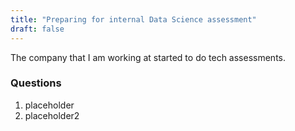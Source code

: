 ```yaml
---
title: "Preparing for internal Data Science assessment"
draft: false
---
```


The company that I am working at started to do tech assessments.

### Questions

1. placeholder
2. placeholder2
